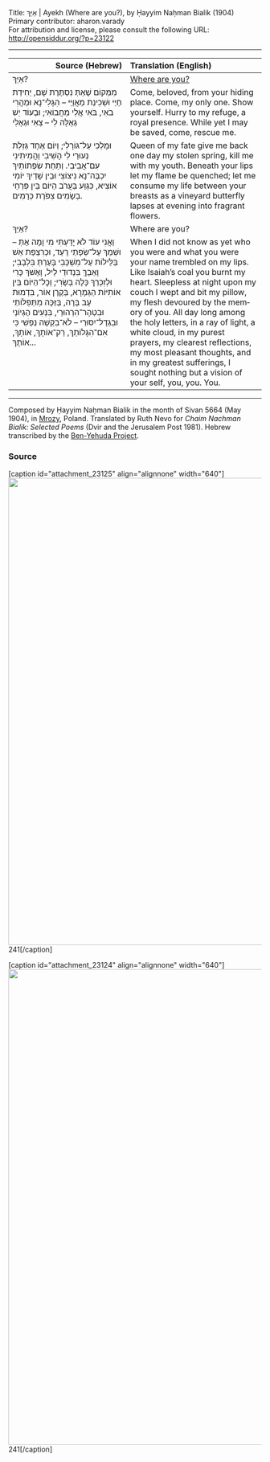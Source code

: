 <html>
<head></head>
<body>
Title: אַיֵּךְ | Ayekh (Where are you?), by Ḥayyim Naḥman Bialik (1904)<br />
Primary contributor: aharon.varady<br />
For attribution and license, please consult the following URL: <a href="http://opensiddur.org/?p=23122">http://opensiddur.org/?p=23122</a>
<p />
<hr />

<table style="margin-left: auto;margin-right: auto;" class="draggable">
<thead><tr><th id="x" style="text-align: right;">Source (Hebrew)</th><th style="text-align: left;">Translation (English)</th></tr></thead>
<tbody>
<tr><td style="vertical-align:top;" width="46%">
<div class="liturgy" lang="he">
אַיֵּךְ?
</span></div></td>
 
<td style="vertical-align:top;" width="53%">
<div class="english" lang="en">
<u>Where are you?</u>
</div></td></tr>


<tr><td style="vertical-align:top;" width="46%">
<div class="liturgy" lang="he">
מִמְּקוֹם שֶׁאַתְּ נִסְתֶּרֶת שָׁם, יְחִידַת חַיַּי
וּשְׁכִינַת מַאֲוַיַּי –
הִגָּלִי־נָא וּמַהֲרִי בֹאִי, בֹּאִי
אֱלֵי מַחֲבוֹאִי;
וּבְעוֹד יֵשׁ גְּאֻלָּה לִי – צְאִי וּגְאָלִי
</span></div></td>
 
<td style="vertical-align:top;" width="53%">
<div class="english" lang="en">
Come, beloved, from your hiding place. Come, 
my only one. Show yourself. Hurry 
to my refuge, a royal presence.
While yet I may be saved, come, rescue me.
</div></td></tr>


<tr><td style="vertical-align:top;" width="46%">
<div class="liturgy" lang="he">
וּמָלְכִי עַל־גּוֹרָלִי;
וְיוֹם אֶחָד גְּזֵלַת נְעוּרַי לִי הָשִׁיבִי
וַהֲמִיתִינִי עִם־אֲבִיבִי.
וְתַחַת שִׂפְתוֹתַיִךְ יִכְבֶּה־נָא נִיצוֹצִי
וּבֵין שָׁדַיִךְ יוֹמִי אוֹצִיא,
כִּגְוַע בַּעֲרֹב הַיּוֹם בֵּין פִּרְחֵי בְשָׂמִים
צִפֹּרֶת כְּרָמִים.
</span></div></td>
 
<td style="vertical-align:top;" width="53%">
<div class="english" lang="en">
Queen of my fate 
give me back one day 
my stolen spring, kill me 
with my youth. Beneath 
your lips let my flame 
be quenched; let me consume 
my life between your 
breasts as a vineyard butterfly 
lapses at evening 
into fragrant flowers.
</div></td></tr>


<tr><td style="vertical-align:top;" width="46%">
<div class="liturgy" lang="he"> 
אַיֵּךְ?
</span></div></td>
 
<td style="vertical-align:top;" width="53%">
<div class="english" lang="en">
Where are you?
</div></td></tr>


<tr><td style="vertical-align:top;" width="46%">
<div class="liturgy" lang="he">
וַאֲנִי עוֹד לֹא יָדַעְתִּי מִי וָמָה אַתְּ –
וּשְׁמֵךְ עַל־שְׂפָתַי רָעַד,
וּכְרִצְפַּת אֵשׁ בַּלֵּילוֹת עַל־מִשְׁכָּבִי
בָּעַרְתְּ בִּלְבָבִי;
וָאֵבְךְּ בִּנְדוּדֵי לֵיל, וָאֶשֹּׁךְ כָּרִי
וּלְזִכְרֵךְ כָּלָה בְשָׂרִי;
וְכׇל־הַיּוֹם בֵּין אוֹתִיּוֹת הַגְּמָרָא,
בְּקֶרֶן אוֹר, בִּדְמוּת עָב בָּרָה,
בַּזַּכָּה מִתְּפִלּוֹתַי וּבִטְהָר־הִרְהוּרַי,
בִּנְעִים הֶגְיוֹנַי וּבִגְדָל־יִסּוּרַי –
לֹא־בִקְשָׁה נַפְשִׁי כִּי אִם־הִגָּלוֹתֵךְ,
רַק־אוֹתָךְ, אוֹתָךְ, אוֹתָךְ...
</span></div></td>
 
<td style="vertical-align:top;" width="53%">
<div class="english" lang="en">
When I did not know as yet 
who you were and what you were 
your name trembled on my lips.
Like Isaiah’s coal you burnt my heart. 
Sleepless at night upon my couch 
I wept and bit my pillow, my flesh 
devoured by the memory of you.
All day long among the holy letters,
in a ray of light,
a white cloud,
in my purest prayers,
my clearest reflections,
my most pleasant thoughts,
and in my greatest
sufferings, I sought nothing but
a vision of your
self, you, you. You. 
</div></td></tr>
</tbody></table>

<hr />

Composed by Ḥayyim Naḥman Bialik in the month of Sivan 5664 (May 1904), in <a href="https://en.wikipedia.org/wiki/Gmina_Mrozy">Mrozy</a>, Poland. Translated by Ruth Nevo for <em>Chaim Nachman Bialik: Selected Poems</em> (Dvir and the Jerusalem Post 1981). Hebrew transcribed by the <a href="https://benyehuda.org/bialik/bia065.html">Ben-Yehuda Project</a>.

<h3>Source</h3>

[caption id="attachment_23125" align="alignnone" width="640"]<a href="https://opensiddur.org/wp-content/uploads/2018/12/image00066.jpg"><img src="https://opensiddur.org/wp-content/uploads/2018/12/image00066-705x1024.jpg" alt="" width="640" height="930" class="size-large wp-image-23125" /></a> 241[/caption]

[caption id="attachment_23124" align="alignnone" width="640"]<a href="https://opensiddur.org/wp-content/uploads/2018/12/image00065.jpg"><img src="https://opensiddur.org/wp-content/uploads/2018/12/image00065-692x1024.jpg" alt="" width="640" height="947" class="size-large wp-image-23124" /></a> 241[/caption]
</body>
</html>